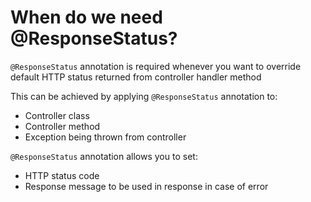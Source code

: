 # When do we need @ResponseStatus?
```@ResponseStatus``` annotation is required whenever you want to override default HTTP status returned from controller handler method

This can be achieved by applying ```@ResponseStatus``` annotation to:

- Controller class
- Controller method
- Exception being thrown from controller

```@ResponseStatus``` annotation allows you to set:
- HTTP status code
- Response message  to be used in response in case of error
